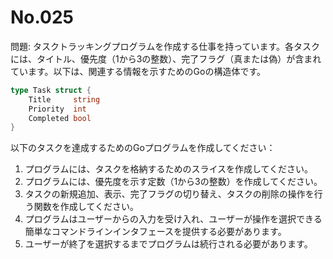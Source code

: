 # No.025

問題: タスクトラッキングプログラムを作成する仕事を持っています。各タスクには、タイトル、優先度（1から3の整数）、完了フラグ（真または偽）が含まれています。以下は、関連する情報を示すためのGoの構造体です。

```go
type Task struct {
    Title     string
    Priority  int
    Completed bool
}
```

以下のタスクを達成するためのGoプログラムを作成してください：

1. プログラムには、タスクを格納するためのスライスを作成してください。
1. プログラムには、優先度を示す定数（1から3の整数）を作成してください。
1. タスクの新規追加、表示、完了フラグの切り替え、タスクの削除の操作を行う関数を作成してください。
1. プログラムはユーザーからの入力を受け入れ、ユーザーが操作を選択できる簡単なコマンドラインインタフェースを提供する必要があります。
1. ユーザーが終了を選択するまでプログラムは続行される必要があります。
